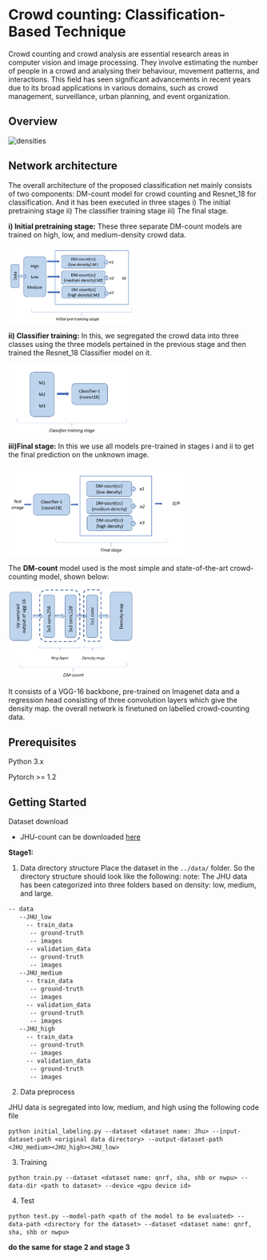 
# Crowd counting: Classification-Based Technique

Crowd counting and crowd analysis are essential research areas in computer vision and image processing. They involve estimating the number of people in a crowd and analysing their behaviour, movement patterns, and interactions. This field has seen significant advancements in recent years due to its broad applications in various domains, such as crowd management, surveillance, urban planning, and event organization.


## Overview

![densities](https://github.com/Pshubham1012/Classification-approach/assets/124425044/ca18705a-8db4-4bfd-a1ff-fe2b64d25719)

## Network architecture
The overall architecture of the proposed classification net mainly consists of two components: DM-count model for crowd counting and Resnet_18 for classification. And it has been executed in three stages i) The initial pretraining stage ii) The classifier training stage iii) The final stage.

**i) Initial pretraining stage:** 
These three separate DM-count models are trained on high, low, and medium-density crowd data.

<img src="https://github.com/Pshubham1012/Classification-approach/raw/main/images/st1.png" alt="Image" style="width: 50%; height: 50%;">

**ii) Classifier training:**
In this, we segregated the crowd data into three classes using the three models pertained in the previous stage and then trained the Resnet_18 Classifier model on it.

<img src="https://github.com/Pshubham1012/Classification-approach/raw/main/images/st2.png" alt="Image" style="width: 50%; height: 50%;">

**iii)Final stage:**
In this we use all models pre-trained in stages i and ii to get the final prediction on the unknown image.

<img src="https://github.com/Pshubham1012/Classification-approach/raw/main/images/st3.png" alt="Image" style="width: 70%; height: 70%;">

The **DM-count** model used is the most simple and state-of-the-art crowd-counting model, shown below:

<img src="https://github.com/Pshubham1012/Classification-approach/raw/main/images/dm count.png" alt="Image" style="width: 50%; height: 50%;">

It consists of a VGG-16 backbone, pre-trained on Imagenet data and a regression head consisting of three convolution layers which give the density map. the overall network is finetuned on labelled crowd-counting data.
## Prerequisites

Python 3.x

Pytorch >= 1.2


## Getting Started
Dataset download

+ JHU-count can be downloaded [here](http://www.crowd-counting.com/#download)

**Stage1:**
1. Data directory structure
Place the dataset in the `../data/` folder. So the directory structure should look like the following:
note: The JHU data has been categorized into three folders based on density: low, medium, and large.
```
-- data
   --JHU_low
     -- train_data
      -- ground-truth
      -- images
     -- validation_data
      -- ground-truth
      -- images
   --JHU_medium
     -- train_data
      -- ground-truth
      -- images
     -- validation_data
      -- ground-truth
      -- images
   --JHU_high
     -- train_data
      -- ground-truth
      -- images
     -- validation_data
      -- ground-truth
      -- images
```
2. Data preprocess

JHU data is segregated into low, medium, and high using the following code file

```
python initial_labeling.py --dataset <dataset name: Jhu> --input-dataset-path <original data directory> --output-dataset-path <JHU_medium><JHU_high><JHU_low> 
```

3. Training

```
python train.py --dataset <dataset name: qnrf, sha, shb or nwpu> --data-dir <path to dataset> --device <gpu device id>
```

4. Test

```
python test.py --model-path <path of the model to be evaluated> --data-path <directory for the dataset> --dataset <dataset name: qnrf, sha, shb or nwpu>
```
**do the same for stage 2 and stage 3**
